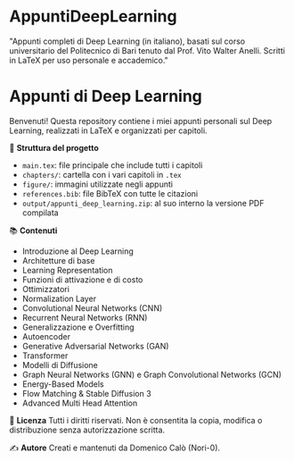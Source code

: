 # AppuntiDeepLearning
"Appunti completi di Deep Learning (in italiano), basati sul corso universitario del Politecnico di Bari tenuto dal Prof. Vito Walter Anelli. Scritti in LaTeX per uso personale e accademico."
# Appunti di Deep Learning

Benvenuti! Questa repository contiene i miei appunti personali sul Deep Learning, realizzati in LaTeX e organizzati per capitoli.

📁 **Struttura del progetto**
- `main.tex`: file principale che include tutti i capitoli
- `chapters/`: cartella con i vari capitoli in `.tex`
- `figure/`: immagini utilizzate negli appunti
- `references.bib`: file BibTeX con tutte le citazioni
- `output/appunti_deep_learning.zip`: al suo interno la versione PDF compilata

📚 **Contenuti**
- Introduzione al Deep Learning
- Architetture di base
- Learning Representation
- Funzioni di attivazione e di costo
- Ottimizzatori
- Normalization Layer
- Convolutional Neural Networks (CNN)
- Recurrent Neural Networks (RNN)
- Generalizzazione e Overfitting
- Autoencoder
- Generative Adversarial Networks (GAN)
- Transformer
- Modelli di Diffusione
- Graph Neural Networks (GNN) e Graph Convolutional Networks (GCN)
- Energy-Based Models
- Flow Matching & Stable Diffusion 3
- Advanced Multi Head Attention

📜 **Licenza**
Tutti i diritti riservati. Non è consentita la copia, modifica o distribuzione senza autorizzazione scritta.

✍️ **Autore**
Creati e mantenuti da Domenico Calò (Nori-0).
